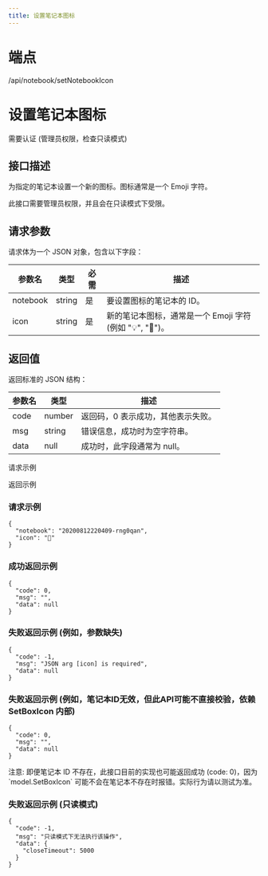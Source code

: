```yaml
---
title: 设置笔记本图标
---
```

# 端点

/api/notebook/setNotebookIcon

# 设置笔记本图标

需要认证 (管理员权限，检查只读模式)

## 接口描述

为指定的笔记本设置一个新的图标。图标通常是一个 Emoji 字符。

此接口需要管理员权限，并且会在只读模式下受限。

## 请求参数

请求体为一个 JSON 对象，包含以下字段：

| 参数名 | 类型 | 必需 | 描述 |
| --- | --- | --- | --- |
| notebook | string | 是 | 要设置图标的笔记本的 ID。 |
| icon | string | 是 | 新的笔记本图标，通常是一个 Emoji 字符 (例如 "💡", "📁")。 |

## 返回值

返回标准的 JSON 结构：

| 参数名 | 类型 | 描述 |
| --- | --- | --- |
| code | number | 返回码，0 表示成功，其他表示失败。 |
| msg | string | 错误信息，成功时为空字符串。 |
| data | null | 成功时，此字段通常为 null。 |

请求示例

返回示例

### 请求示例

```
{
  "notebook": "20200812220409-rng0qan",
  "icon": "🚀"
}
```

### 成功返回示例

```
{
  "code": 0,
  "msg": "",
  "data": null
}
```

### 失败返回示例 (例如，参数缺失)

```
{
  "code": -1,
  "msg": "JSON arg [icon] is required",
  "data": null
}
```

### 失败返回示例 (例如，笔记本ID无效，但此API可能不直接校验，依赖 SetBoxIcon 内部)

```
{
  "code": 0, 
  "msg": "",
  "data": null 
}
```

注意: 即便笔记本 ID 不存在，此接口目前的实现也可能返回成功 (code: 0)，因为 \`model.SetBoxIcon\` 可能不会在笔记本不存在时报错。实际行为请以测试为准。

### 失败返回示例 (只读模式)

```
{
  "code": -1,
  "msg": "只读模式下无法执行该操作",
  "data": {
    "closeTimeout": 5000
  }
}
```


